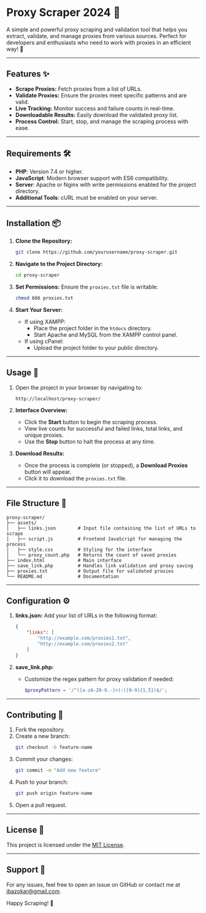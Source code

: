 
# Proxy Scraper 2024 🚀

A simple and powerful proxy scraping and validation tool that helps you extract, validate, and manage proxies from various sources. Perfect for developers and enthusiasts who need to work with proxies in an efficient way! 🌟

---

## Features ✨

- **Scrape Proxies:** Fetch proxies from a list of URLs.
- **Validate Proxies:** Ensure the proxies meet specific patterns and are valid.
- **Live Tracking:** Monitor success and failure counts in real-time.
- **Downloadable Results:** Easily download the validated proxy list.
- **Process Control:** Start, stop, and manage the scraping process with ease.

---

## Requirements 🛠️

- **PHP**: Version 7.4 or higher.
- **JavaScript**: Modern browser support with ES6 compatibility.
- **Server**: Apache or Nginx with write permissions enabled for the project directory.
- **Additional Tools**: cURL must be enabled on your server.

---

## Installation 📦

1. **Clone the Repository:**
   ```bash
   git clone https://github.com/yourusername/proxy-scraper.git
   ```

2. **Navigate to the Project Directory:**
   ```bash
   cd proxy-scraper
   ```

3. **Set Permissions:** Ensure the `proxies.txt` file is writable:
   ```bash
   chmod 666 proxies.txt
   ```

4. **Start Your Server:**
   - If using XAMPP:
     - Place the project folder in the `htdocs` directory.
     - Start Apache and MySQL from the XAMPP control panel.
   - If using cPanel:
     - Upload the project folder to your public directory.

---

## Usage 🚦

1. Open the project in your browser by navigating to:
   ```
   http://localhost/proxy-scraper/
   ```

2. **Interface Overview:**
   - Click the **Start** button to begin the scraping process.
   - View live counts for successful and failed links, total links, and unique proxies.
   - Use the **Stop** button to halt the process at any time.

3. **Download Results:**
   - Once the process is complete (or stopped), a **Download Proxies** button will appear.
   - Click it to download the `proxies.txt` file.

---

## File Structure 📁

```
proxy-scraper/
├── assets/
│   ├── links.json        # Input file containing the list of URLs to scrape
│   ├── script.js         # Frontend JavaScript for managing the process
│   ├── style.css         # Styling for the interface
│   └── proxy_count.php   # Returns the count of saved proxies
├── index.html            # Main interface
├── save_link.php         # Handles link validation and proxy saving
├── proxies.txt           # Output file for validated proxies
└── README.md             # Documentation
```

---

## Configuration ⚙️

1. **links.json:** Add your list of URLs in the following format:
   ```json
   {
       "links": [
           "http://example.com/proxies1.txt",
           "http://example.com/proxies2.txt"
       ]
   }
   ```

2. **save_link.php:**
   - Customize the regex pattern for proxy validation if needed:
     ```php
     $proxyPattern = '/^([a-zA-Z0-9.-]+):([0-9]{1,5})$/';
     ```

---

## Contributing 🤝

1. Fork the repository.
2. Create a new branch:
   ```bash
   git checkout -b feature-name
   ```
3. Commit your changes:
   ```bash
   git commit -m "Add new feature"
   ```
4. Push to your branch:
   ```bash
   git push origin feature-name
   ```
5. Open a pull request.

---

## License 📜

This project is licensed under the [MIT License](LICENSE).

---

## Support 💬

For any issues, feel free to open an issue on GitHub or contact me at [jbazokar@gmail.com](mailto:jbazokar@gmail.com).

Happy Scraping! 🎉
